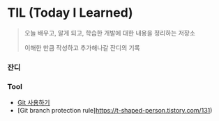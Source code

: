 # TIL (Today I Learned)
> 오늘 배우고, 알게 되고, 학습한 개발에 대한 내용을 정리하는 저장소
>
> 이해한 만큼 작성하고 추가해나갈 잔디의 기록


### 잔디


### Tool
- [Git 사용하기](https://github.com/wonlog/TIL/blob/main/Tool/Git.md)
- [Git branch protection rule]https://t-shaped-person.tistory.com/131)
